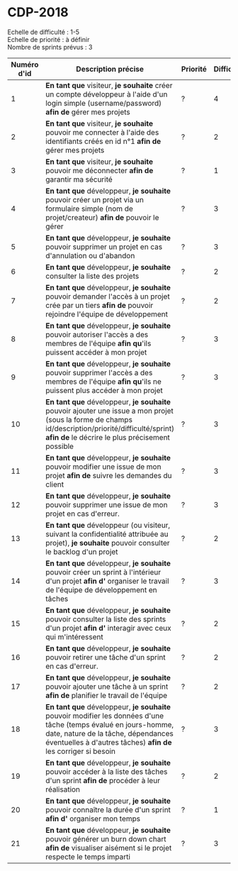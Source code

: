 # CDP-2018
Echelle de difficulté : 1-5  
Echelle de priorité : à définir  
Nombre de sprints prévus : 3

| Numéro d'id | Description précise | Priorité | Difficulté | Sprint n° |
|----------|----------|----------|----------|----------|
| 1 | **En tant que** visiteur, **je souhaite** créer un compte développeur à l'aide d'un login simple (username/password) **afin de** gérer mes projets | ? | 4 | 1 |
| 2 | **En tant que** visiteur, **je souhaite** pouvoir me connecter à l'aide des identifiants créés en id n°1 **afin de** gérer mes projets | ? | 2 | 1 |
| 3 | **En tant que** visiteur, **je souhaite** pouvoir me déconnecter **afin de** garantir ma sécurité | ? | 1 | 1 |
| 4 | **En tant que** développeur, **je souhaite** pouvoir créer un projet via un formulaire simple (nom de projet/createur) **afin de** pouvoir le gérer | ? | 3 | 1 |
| 5 | **En tant que** développeur, **je souhaite** pouvoir supprimer un projet en cas d'annulation ou d'abandon | ? | 3 | 1 |
| 6 | **En tant que** développeur, **je souhaite** consulter la liste des projets | ? | 2 | 2 |
| 7 | **En tant que** développeur, **je souhaite** pouvoir demander l'accès à un projet crée par un tiers  **afin de** pouvoir rejoindre l'équipe de développement | ? | 2 | 3 |
| 8 | **En tant que** développeur, **je souhaite** pouvoir autoriser l'accès a des membres de l'équipe **afin qu**'ils puissent accéder à mon projet | ? | 3 | 3 |
| 9 | **En tant que** développeur, **je souhaite** pouvoir supprimer l'accès a des membres de l'équipe **afin qu**'ils ne puissent plus accéder à mon projet | ? | 3 | 3 
| 10 | **En tant que** développeur, **je souhaite** pouvoir ajouter une issue a mon projet (sous la forme de champs id/description/priorité/difficulté/sprint) **afin de** le décrire le plus précisement possible | ? | 3 | 1 |
| 11 | **En tant que** développeur, **je souhaite** pouvoir modifier une issue de mon projet **afin de** suivre les demandes du client | ? | 3 | 2 |
| 12 | **En tant que** développeur, **je souhaite** pouvoir supprimer une issue de mon projet en cas d'erreur. | ? | 3 | 2 |
| 13 | **En tant que** développeur (ou visiteur, suivant la confidentialité attribuée au projet), **je souhaite** pouvoir consulter le backlog d'un projet | ? | 2 | 1 |
| 14 | **En tant que** développeur, **je souhaite** pouvoir créer un sprint à l'intérieur d'un projet **afin d'** organiser le travail de l'équipe de développement en tâches | ? | 3 | 2 |
| 15 | **En tant que** développeur, **je souhaite** pouvoir consulter la liste des sprints d'un projet **afin d'** interagir avec ceux qui m'intéressent | ? | 2 | 2 |
| 16 | **En tant que** développeur, **je souhaite** pouvoir retirer une tâche d'un sprint en cas d'erreur. | ? | 2 | 2 |
| 17 | **En tant que** développeur, **je souhaite** pouvoir ajouter une tâche à un sprint **afin de** planifier le travail de l'équipe | ? | 2 | 2 |
| 18 | **En tant que** développeur, **je souhaite** pouvoir modifier les données d'une tâche (temps évalué en jours-homme, date, nature de la tâche, dépendances éventuelles à d'autres tâches) **afin de** les corriger si besoin | ? | 3 | 3 |
| 19 | **En tant que** développeur, **je souhaite** pouvoir accéder à la liste des tâches d'un sprint **afin de** procéder à leur réalisation | ? | 2 | 3 |
| 20 | **En tant que** développeur, **je souhaite** pouvoir connaître la durée d'un sprint  **afin d'** organiser mon temps | ? | 1 | 3 |
| 21 | **En tant que** développeur, **je souhaite** pouvoir générer un burn down chart  **afin de** visualiser aisément si le projet respecte le temps imparti | ? | 3 | 3 |